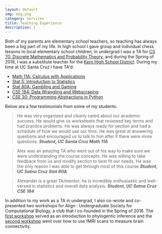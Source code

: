 ```yaml
---
layout: default
img: dog.png
category: Services
title: Teaching Experience
description: |
---
```


Both of my parents are elementary school teachers, so teaching has always been a big part of my life. In high school I gave group and individual chess lessons to local elementary school children, in undergrad I was a TA for [CS 70: Discrete Mathematics and Probability Theory](https://inst.eecs.berkeley.edu/~cs70/su16/), and during the Spring of 2018, I was a substitute teacher for the [Kern High School District](https://www.kernhigh.org/).  During my time at UC Santa Cruz I have TA'd:

* [Math 11A: Calculus with Applications](https://catalog.ucsc.edu/en/Current/General-Catalog/Courses/MATH-Mathematics/Lower-Division/MATH-11A)
* [Stat 5:  Introduction to Statistics](https://courses.soe.ucsc.edu/courses/stat5)
* [Stat 80A: Gambling and Gaming](https://catalog.ucsc.edu/en/Current/General-Catalog/Courses/STAT-Statistics/Lower-Division/STAT-80A)
* [CSE 184: Data Wrangling and Webscraping](https://courses.soe.ucsc.edu/courses/cse184)
* [CSE 30: Programming Abstractions in Python](https://courses.soe.ucsc.edu/courses/cse30)

Below are a few testimonials from some of my students:

> He was very organized and clearly cared about our academic success. He would give us worksheets that reviewed key terms and had practice problems. He was always ready for section and had a schedule of how we would use our time. He was great at answering questions and encouraged us to talk to him after if there were more questions. <cite> **Student, UC Santa Cruz Math 11A** </cite>
> Alex was an amazing TA who went out of his way to make sure we wereunderstanding the course concepts. He was willing to take feedback from us and modify section to best fit our needs. He was the only reason I was able to get through most of this course <cite> **Student, UC Satna Cruz Stat 80A** </cite>

> Alexander is a great TA/mentor; he is incredibly enthusiastic and well-versed in statistics and overall data analysis. <cite> **Student, UC Satna Cruz CSE 184** </cite>

In addition to my work as a TA in undergrad, I also co-wrote and co-presented two workshops for Align : Undergraduate Society for Computational Biology, a club that I co-founded in the Spring of 2016.  The [first workshop](https://github.com/apearson1995/Align-Workshop) served as an introduction to phylogentic inference and the [second workshop](https://github.com/guyhwilson/brainz) went over how to use fMRI scans to measure brain connectivity.



